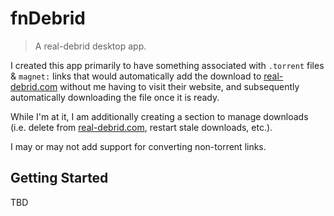 # fnDebrid

> A real-debrid desktop app.

I created this app primarily to have something associated with `.torrent` files & `magnet:` links that would automatically add the download to [real-debrid.com](https://real-debrid.com/torrents) without me having to visit their website, and subsequently automatically downloading the file once it is ready.

While I'm at it, I am additionally creating a section to manage downloads (i.e. delete from [real-debrid.com](https://real-debrid.com/torrents), restart stale downloads, etc.).

I may or may not add support for converting non-torrent links.

## Getting Started

TBD

